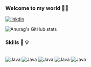 ### Welcome to my world 🤙🤙
[![linkdin](https://img.shields.io/badge/LinkedIn-0077B5?style=for-the-badge&logo=linkedin&logoColor=white)](https://www.linkedin.com/in/pedroivoluz/)

![Anurag's GitHub stats](https://github-readme-stats.vercel.app/api?username=Trafl&show_icons=true&theme=transparent)

### Skills 🤖 💡
<div style="display: inline_block"><br>
    <img align="center"  alt="Java" src= "https://img.shields.io/badge/Java-ED8B00?style=for-the-badge&logo=openjdk&logoColor=white">
    <img align="center"  alt="Java" src= "https://img.shields.io/badge/Spring-6DB33F?style=for-the-badge&logo=spring&logoColor=white">
    <img align="center"  alt="Java" src= "https://img.shields.io/badge/MySQL-005C84?style=for-the-badge&logo=mysql&logoColor=white">
    <img align="center"  alt="Java" src= "https://img.shields.io/badge/MongoDB-4EA94B?style=for-the-badge&logo=mongodb&logoColor=white">
     <img align="center"  alt="Java" src= "https://img.shields.io/badge/rabbitmq-%23FF6600.svg?&style=for-the-badge&logo=rabbitmq&logoColor=white">
</div><br>

